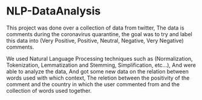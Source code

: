 # NLP-DataAnalysis
This project was done over a collection of data from twitter, The data is comments during the coronavirus quarantine, the goal 
was to try and label this data into (Very Positive, Positive, Neutral, Negative, Very Negative) comments.

We used Natural Language Processing techniques such as (Normalization, Tokenization, Lemmatization and Stemming, Simplification, etc...), And 
were able to analyze the data, And got some new data on the relation between words used with which context, The reletion between the positivity of the comment 
and the country in which the user commented from and the collection of words used together.
 
